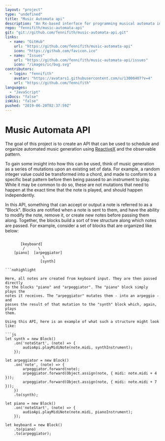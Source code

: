 ```yaml
---
layout: "project"
type: "undefined"
title: "Music Automata api"
description: "An Rx-based interface for programming musical automata in JavaScript. (WIP)"
repo: "fennifith/music-automata-api"
git: "git://github.com/fennifith/music-automata-api.git"
links: 
  - name: "GitHub"
    url: "https://github.com/fennifith/music-automata-api"
    icon: "https://github.com/favicon.ico"
  - name: "Issues"
    url: "https://github.com/fennifith/music-automata-api/issues"
    icon: "/images/ic/bug.svg"
contributors: 
  - login: "fennifith"
    avatar: "https://avatars1.githubusercontent.com/u/13000407?v=4"
    url: "https://github.com/fennifith"
languages: 
  - "JavaScript"
isDocs: "false"
isWiki: "false"
pushed: "2019-06-20T02:37:59Z"
---
```


# Music Automata API

The goal of this project is to create an API that can be used to schedule and
organize automated music generation using [ReactiveX](http://reactivex.io/)
and the observable pattern.

To gain some insight into how this can be used, think of music generation as a
series of mutations upon an existing set of data. For example, a random integer
value could be transformed into a chord, and made to conform to a specific beat
pattern before then being passed to an instrument to play. While it may be
common to do so, these are not mutations that need to happen at the exact time
that the note is played, and should happen independently.

In this API, something that can accept or output a note is referred to as a
"Block". Blocks are notified when a note is sent to them, and have the ability
to modify the note, remove it, or create new notes before passing them along.
Together, the blocks build a sort of tree structure along which notes are
passed. For example, consider a set of blocks that are organized like below:

```nohighlight

       [keyboard]
        /      \
    [piano]  [arpeggiator]
                 \
                [synth]

```nohighlight

Here, all notes are created from keyboard input. They are then passed directly
to the blocks "piano" and "arpeggiator". The "piano" block simply plays the
notes it receives. The "arpeggiator" mutates them - into an arpeggio - and
passes the result of that mutation to the "synth" block which, again, plays
them.

Using this API, here is an example of what such a structure might look like:

```js
let synth = new Block()
    .on('noteStart', (note) => {
        audioApi.playMidiNote(note.midi, synthInstrument);
    });

let arpeggiator = new Block()
    .on('note', (note) => {
        arpeggiator.forward(note);
        arpeggiator.forward(Object.assign(note, { midi: note.midi + 4 }));
        arpeggiator.forward(Object.assign(note, { midi: note.midi + 7 }));
    })
    .to(synth);

let piano = new Block()
    .on('noteStart', (note) => {
        audioApi.playMidiNote(note.midi, pianoInstrument);
    });

let keyboard = new Block()
    .to(piano)
    .to(arpeggiator);
```

